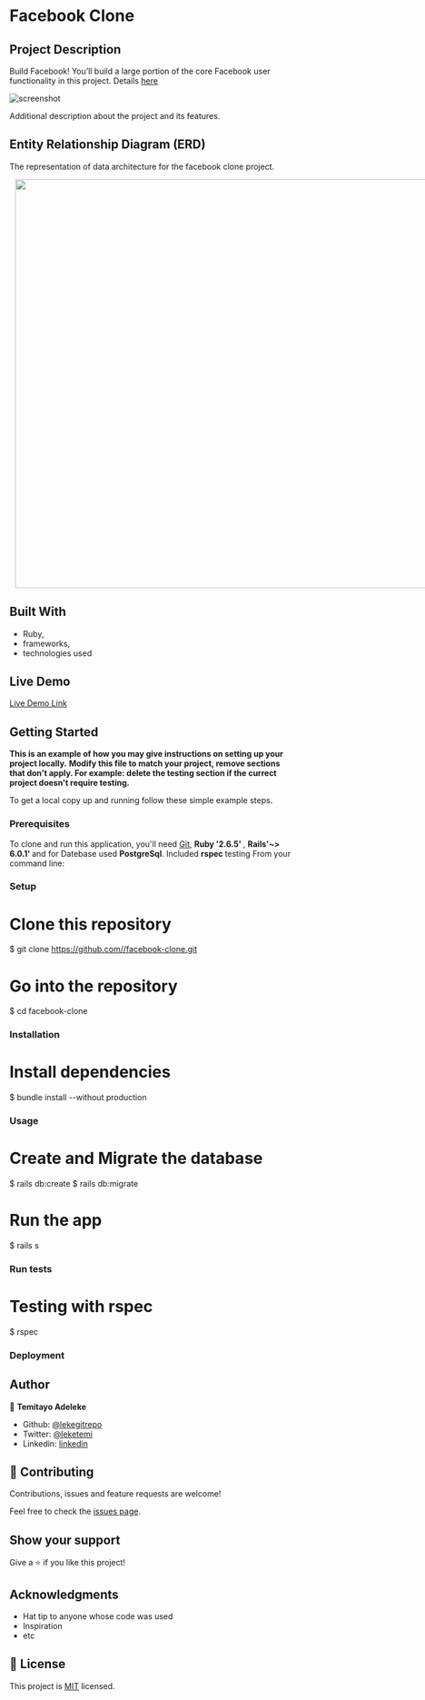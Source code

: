 # Facebook Clone

## Project Description

Build Facebook! You’ll build a large portion of the core Facebook user functionality in this project. Details [here](https://www.theodinproject.com/courses/ruby-on-rails/lessons/final-project#assignment)

![screenshot](./app_screenshot.png)

Additional description about the project and its features.

## Entity Relationship Diagram (ERD)

The representation of data architecture for the facebook clone project.

  <div style="width: 960px; height: 720px; margin: 10px; position: relative;">
  	<img style="width:960px; height:720px" src="docs/facebook-clone(erd).jpeg"/>
  </div>

## Built With

-   Ruby,
-   frameworks,
-   technologies used

## Live Demo

[Live Demo Link](https://livedemo.com)

## Getting Started

**This is an example of how you may give instructions on setting up your project locally.**
**Modify this file to match your project, remove sections that don't apply. For example: delete the testing section if the currect project doesn't require testing.**

To get a local copy up and running follow these simple example steps.

### Prerequisites

To clone and run this application, you'll need [Git](https://git-scm.com), <b>Ruby '2.6.5' </b>, <b>Rails'~> 6.0.1' </b> and for Datebase used <b> PostgreSql</b>. Included <b> rspec </b> testing From your command line:

### Setup

# Clone this repository

\$ git clone https://github.com//facebook-clone.git

# Go into the repository

\$ cd facebook-clone

### Installation

# Install dependencies

\$ bundle install --without production

### Usage

# Create and Migrate the database

$ rails db:create
$ rails db:migrate

# Run the app

\$ rails s

### Run tests

# Testing with rspec

\$ rspec

### Deployment

## Author

👤 **Temitayo Adeleke**

-   Github: [@lekegitrepo](https://github.com/lekegitrepo)
-   Twitter: [@leketemi](https://twitter.com/leketemi)
-   Linkedin: [linkedin](https://www.linkedin.com/in/temitayo-adeleke/)

## 🤝 Contributing

Contributions, issues and feature requests are welcome!

Feel free to check the [issues page](issues/).

## Show your support

Give a ⭐️ if you like this project!

## Acknowledgments

-   Hat tip to anyone whose code was used
-   Inspiration
-   etc

## 📝 License

This project is [MIT](lic.url) licensed.

```

```
